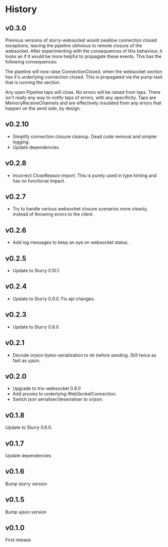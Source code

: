 # History

## v0.3.0

Previous versions of slurry-websocket would swallow connection closed exceptions, leaving the pipeline oblivious to remote closure
of the websocket. After experimenting with the consequences of this behaviour, it looks as if it would be more helpful to propagate
these events. This has the following consequences:

The pipeline will now raise ConnectionClosed, when the websocket section has it's underlying connection closed. This is propagated via the pump task that is running the section.

Any open Pipeline taps will close. No errors will be raised from taps. There isn't really any way to notify taps of errors, with any specificity. Taps are MemoryReceiveChannels and are effectively insulated from any errors that happen on the send side, by design.

## v0.2.10

* Simplify connection closure cleanup. Dead code removal and simpler logging.
* Update dependencies.

## v0.2.8

* Incorrect CloseReason import. This is purely used in type hinting and has no functional impact.

## v0.2.7

* Try to handle various websocket closure scenarios more cleanly, instead of throwing errors to the client.

## v0.2.6

* Add log messages to keep an eye on websocket status.

## v0.2.5

* Update to Slurry 0.10.1.

## v0.2.4

* Update to Slurry 0.9.0. Fix api changes.

## v0.2.3

* Update to Slurry 0.8.0.

## v0.2.1

* Decode orjson bytes-serialization to str before sending. Still twice as fast as ujson.

## v0.2.0

* Upgrade to trio-websocket 0.9.0
* Add proxies to underlying WebSocketConnection.
* Switch json serialiser/deserialiser to orjson.

## v0.1.8

Update to Slurry 0.6.0.

## v0.1.7

Update dependencies

## v0.1.6

Bump slurry version

## v0.1.5

Bump ujson version

## v0.1.0

First release